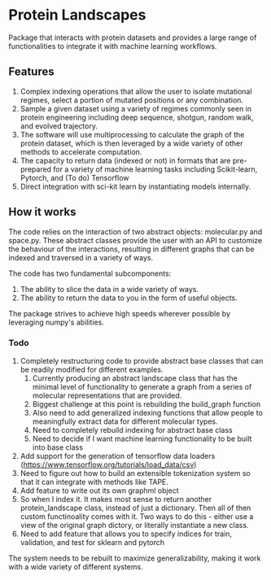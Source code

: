 # Protein Landscapes

Package that interacts with protein datasets and provides a large
range of functionalities to integrate it with machine learning workflows.

## Features

1. Complex indexing operations that allow the user to isolate mutational regimes, select a portion of mutated positions or any combination.
2. Sample a given dataset using a variety of regimes commonly seen in protein engineering including deep sequence, shotgun, random walk, and evolved trajectory.
3. The software will use multiprocessing to calculate the graph of the protein dataset, which is then leveraged by a wide
variety of other methods to accelerate computation.
4. The capacity to return data (indexed or not) in formats that are pre-prepared for a variety of machine learning tasks including Scikit-learn, Pytorch, and (To do) Tensorflow
5. Direct integration with sci-kit learn by instantiating models internally.

## How it works

The code relies on the interaction of two abstract objects: molecular.py and space.py. These abstract classes provide the user with an API to customize the behaviour of the interactions, resulting in different graphs that can be indexed and traversed in a variety of ways.

The code has two fundamental subcomponents:
1.   The ability to slice the data in a wide variety of ways.
2.   The ability to return the data to you in the form of useful objects.

The package strives to achieve high speeds wherever possible by leveraging numpy's abilities.

### Todo

1. Completely restructuring code to provide abstract base classes that can be readily modified for different examples.
   1. Currently producing an abstract landscape class that has the minimal level of functionality to generate a graph from a series of molecular representations that are provided.
   2. Biggest challenge at this point is rebuilding the build_graph function
   3. Also need to add generalized indexing functions that allow people to meaningfully extract data for different molecular types.
   4. Need to completely rebuild indexing for abstract base class
   5. Need to decide if I want machine learning functionality to be built into base class
2. Add support for the generation of tensorflow data loaders (https://www.tensorflow.org/tutorials/load_data/csv)
4. Need to figure out how to build an extensible tokenization system so that it can integrate with methods like TAPE.
5. Add feature to write out its own graphml object
6. So when I index it. It makes most sense to return another protein_landscape class, instead of just a dictionary. Then all of then custom functinoality comes with it. Two ways to do this - either use a view of the original graph dictory, or literally instantiate a new class.
7. Need to add feature that allows you to specify indices for train, validation, and test for sklearn and pytorch

The system needs to be rebuilt to maximize generalizability, making it work with a wide variety of different systems.
